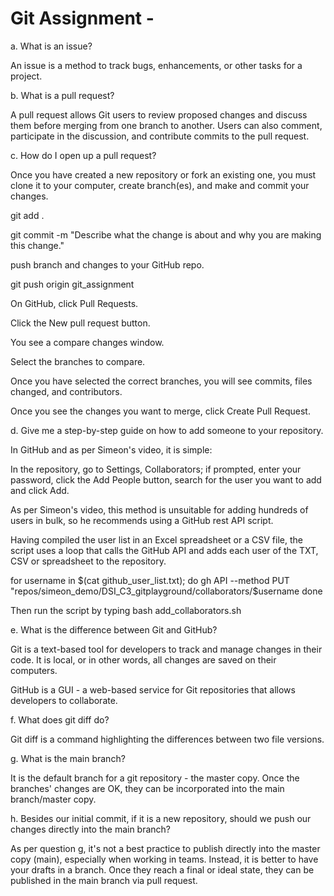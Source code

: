 
# Git Assignment - <FredyLRincon>

a. What is an issue?

An issue is a method to track bugs, enhancements, or other tasks for a project.

b. What is a pull request?

A pull request allows Git users to review proposed changes and discuss them before merging from one branch to another. Users can also comment, participate in the discussion, and contribute commits to the pull request.

c. How do I open up a pull request?

Once you have created a new repository or fork an existing one, you must clone it to your computer, create branch(es), and make and commit your changes.

git add . 

git commit -m "Describe what the change is about and why you are making this change."

push branch and changes to your GitHub repo.

git push origin git_assignment

On GitHub, click Pull Requests.

Click the New pull request button. 

You see a compare changes window.

Select the branches to compare.

Once you have selected the correct branches, you will see commits, files changed, and contributors.

Once you see the changes you want to merge, click Create Pull Request.

d. Give me a step-by-step guide on how to add someone to your repository.

In GitHub and as per Simeon's video, it is simple:

In the repository, go to Settings, Collaborators; if prompted, enter your password, click the Add People button, search for the user you want to add and click Add. 

As per Simeon's video, this method is unsuitable for adding hundreds of users in bulk, so he recommends using a GitHub rest API script. 

Having compiled the user list in an Excel spreadsheet or a CSV file, the script uses a loop that calls the GitHub API and adds each user of the TXT, CSV or spreadsheet to the repository.

for username in $(cat github_user_list.txt); do
    gh API --method PUT "repos/simeon_demo/DSI_C3_gitplayground/collaborators/$username
done

Then run the script by typing bash add_collaborators.sh

e. What is the difference between Git and GitHub?

Git is a text-based tool for developers to track and manage changes in their code. It is local, or in other words, all changes are saved on their computers.

GitHub is a GUI - a web-based service for Git repositories that allows developers to collaborate.

f. What does git diff do?

Git diff is a command highlighting the differences between two file versions.

g. What is the main branch?

It is the default branch for a git repository - the master copy. Once the branches' changes are OK, they can be incorporated into the main branch/master copy.

h. Besides our initial commit, if it is a new repository, should we push our changes directly into the main branch?

As per question g, it's not a best practice to publish directly into the master copy (main), especially when working in teams. Instead, it is better to have your drafts in a branch. Once they reach a final or ideal state, they can be published in the main branch via pull request.

